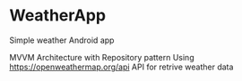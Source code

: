 # WeatherApp
Simple weather Android app

MVVM Architecture with Repository pattern
Using https://openweathermap.org/api API for retrive weather data
